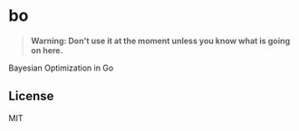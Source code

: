 # bo

> **Warning: Don't use it at the moment unless you know what is going on here.**

Bayesian Optimization in Go


## License

MIT
